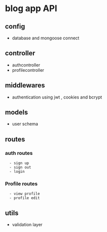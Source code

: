 # blog app API

## config
   - database and mongoose connect
## controller
   - authcontroller
   - profilecontroller
## middlewares
  - authentication using jwt , cookies and bcrypt
## models
  - user schema
## routes
   ### auth routes
      - sign up
      - sign out
      - login
   ### Profile routes
      - view profile
      - profile edit
## utils
   - validation layer